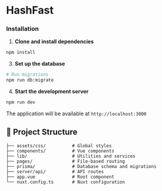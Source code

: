 # HashFast

### Installation

1. **Clone and install dependencies**

```bash
npm install
```

3. **Set up the database**

```bash
# Run migrations
npm run db:migrate

```

4. **Start the development server**

```bash
npm run dev
```

The application will be available at `http://localhost:3000`

## 📁 Project Structure

```
├── assets/css/          # Global styles
├── components/          # Vue components
├── lib/                 # Utilities and services
├── pages/               # File-based routing
├── prisma/              # Database schema and migrations
├── server/api/          # API routes
├── app.vue              # Root component
└── nuxt.config.ts       # Nuxt configuration
```

